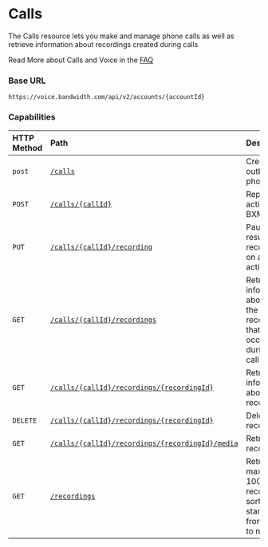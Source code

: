 # Calls
The Calls resource lets you make and manage phone calls as well as retrieve information about recordings created during calls

<aside class="alert general small">
<p>
Read More about Calls and Voice in the <a href="http://dev.bandwidth.com/faq/#voice">FAQ</a>
</p>
</aside>

### Base URL

`https://voice.bandwidth.com/api/v2/accounts/{accountId}`

### Capabilities

| HTTP Method                        | Path                                                                                            | Description                                                                  |
|:-----------------------------------|:------------------------------------------------------------------------------------------------|:-----------------------------------------------------------------------------|
| <code class="post">post</code>     | [`/calls`](postCalls.md)                                                                        | Create an outbound phone call                                                |
| <code class="post">POST</code>     | [`/calls/{callId}`](postCallsCallId.md)                                                         | Replace an active call's BXML                                                |
| <code class="put">PUT</code>       | [`/calls/{callId}/recording`](putCallsCallIdRecording.md)                                       | Pause or resume a recording on an active call                                |
| <code class="get">GET</code>       | [`/calls/{callId}/recordings`](getCallsCallIdRecordings.md)                                     | Retrieve information about all of the recordings that occurred during a call |
| <code class="get">GET</code>       | [`/calls/{callId}/recordings/{recordingId}`](getCallsCallIdRecordingsRecordingId.md)            | Retrieve information about a recording                                       |
| <code class="delete">DELETE</code> | [`/calls/{callId}/recordings/{recordingId}`](deleteCallsCallIdRecordingsRecordingId.md)         | Delete a recording                                                           |
| <code class="get">GET</code>       | [`/calls/{callId}/recordings/{recordingId}/media`](getCallsCallIdRecordingsRecordingIdMedia.md) | Retrieve a recording                                                         |
| <code class="get">GET</code>       | [`/recordings`](getRecordings.md)                                                               | Returns a max of 1000 recordings, sorted by startTime from oldest to newest  |
